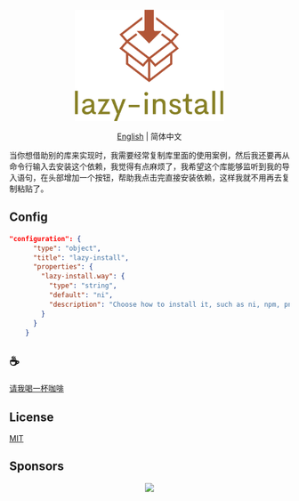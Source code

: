 <p align="center">
<img height="200" src="./assets/kv.png" alt="to unocss">
</p>
<p align="center"> <a href="./README.md">English</a> | 简体中文</p>

当你想借助别的库来实现时，我需要经常复制库里面的使用案例，然后我还要再从命令行输入去安装这个依赖，我觉得有点麻烦了，我希望这个库能够监听到我的导入语句，在头部增加一个按钮，帮助我点击完直接安装依赖，这样我就不用再去复制粘贴了。

## Config
```json
"configuration": {
      "type": "object",
      "title": "lazy-install",
      "properties": {
        "lazy-install.way": {
          "type": "string",
          "default": "ni",
          "description": "Choose how to install it, such as ni, npm, pnpm, yarn, default: ni"
        }
      }
    }
```

## :coffee:

[请我喝一杯咖啡](https://github.com/Simon-He95/sponsor)

## License

[MIT](./license)

## Sponsors

<p align="center">
  <a href="https://cdn.jsdelivr.net/gh/Simon-He95/sponsor/sponsors.svg">
    <img src="https://cdn.jsdelivr.net/gh/Simon-He95/sponsor/sponsors.png"/>
  </a>
</p>
